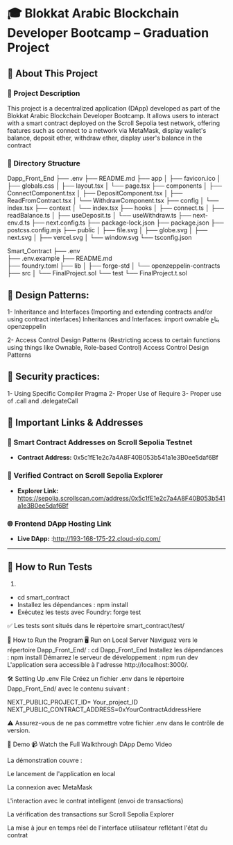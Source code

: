 # 🎓 Blokkat Arabic Blockchain Developer Bootcamp – Graduation Project

## 📌 About This Project

### 🔹 Project Description

This project is a decentralized application (DApp) developed as part of the Blokkat Arabic Blockchain Developer Bootcamp. It allows users to interact with a smart contract deployed on the Scroll Sepolia test network, offering features such as connect to a network via MetaMask, display wallet's balance, deposit ether, withdraw ether, display user's balance in the contract

### 🔹 Directory Structure

Dapp_Front_End
├── .env
├── README.md
├── app
│   ├── favicon.ico
│   ├── globals.css
│   ├── layout.tsx
│   └── page.tsx
├── components
│   ├── ConnectComponent.tsx
│   ├── DepositComponent.tsx
│   ├── ReadFromContract.tsx
│   └── WithdrawComponent.tsx
├── config
│   └── index.tsx
├── context
│   └── index.tsx
├── hooks
│   ├── connect.ts
│   ├── readBalance.ts
│   ├── useDeposit.ts
│   └── useWithdraw.ts
├── next-env.d.ts
├── next.config.ts
├── package-lock.json
├── package.json
├── postcss.config.mjs
├── public
│   ├── file.svg
│   ├── globe.svg
│   ├── next.svg
│   ├── vercel.svg
│   └── window.svg
└── tsconfig.json

Smart_Contract
├── .env        
├── .env.example
├── README.md   
├── foundry.toml
├── lib
│   ├── forge-std
│   └── openzeppelin-contracts
├── src
│   └── FinalProject.sol
└── test
    └── FinalProject.t.sol


## 🧠 Design Patterns:

1- Inheritance and Interfaces (Importing and extending contracts and/or using contract interfaces) Inheritances and Interfaces:
import ownable  بتاع openzeppelin

2- Access Control Design Patterns (Restricting access to certain functions using things like Ownable, Role-based Control) Access Control Design Patterns


## 🔐 Security practices:

1- Using Specific Compiler Pragma
2- Proper Use of Require
3- Proper use of .call and .delegateCall

## 🔗 Important Links & Addresses

### 📝 Smart Contract Addresses on Scroll Sepolia Testnet

- **Contract Address:** 0x5c1fE1e2c7a4A8F40B053b541a1e3B0ee5daf6Bf

### 🧾 Verified Contract on Scroll Sepolia Explorer

- **Explorer Link:** https://sepolia.scrollscan.com/address/0x5c1fE1e2c7a4A8F40B053b541a1e3B0ee5daf6Bf

### 🌐 Frontend DApp Hosting Link

- **Live DApp:** :http://193-168-175-22.cloud-xip.com/

---

## 🧪 How to Run Tests

1. 
* cd smart_contract
* Installez les dépendances :
npm install
* Exécutez les tests avec Foundry:
forge test

✅ Les tests sont situés dans le répertoire smart_contract/test/

🚀 How to Run the Program
🖥️ Run on Local Server
Naviguez vers le répertoire Dapp_Front_End/ :
cd Dapp_Front_End
Installez les dépendances : npm install
Démarrez le serveur de développement : npm run dev
L'application sera accessible à l'adresse http://localhost:3000/.

🛠️ Setting Up .env File
Créez un fichier .env dans le répertoire Dapp_Front_End/ avec le contenu suivant :

NEXT_PUBLIC_PROJECT_ID= Your_project_ID
NEXT_PUBLIC_CONTRACT_ADDRESS=0xYourContractAddressHere

⚠️ Assurez-vous de ne pas commettre votre fichier .env dans le contrôle de version.

🎥 Demo
📹 Watch the Full Walkthrough
DApp Demo Video

La démonstration couvre :

Le lancement de l'application en local

La connexion avec MetaMask

L'interaction avec le contrat intelligent (envoi de transactions)

La vérification des transactions sur Scroll Sepolia Explorer

La mise à jour en temps réel de l'interface utilisateur reflétant l'état du contrat

